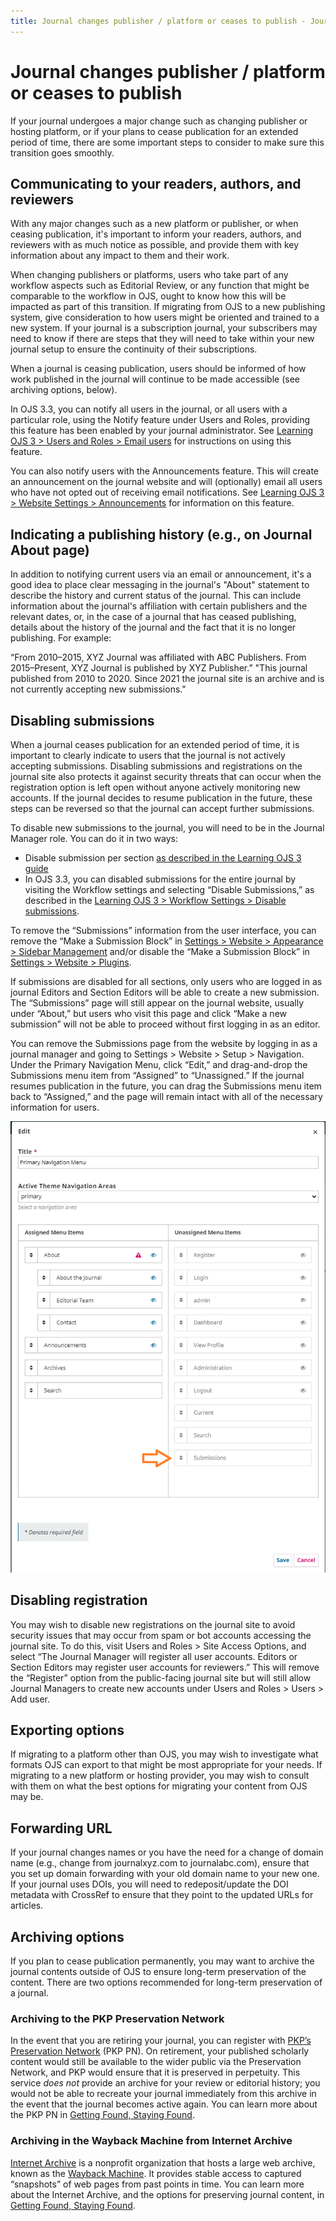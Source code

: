 ```yaml
---
title: Journal changes publisher / platform or ceases to publish - Journal Policies and Workflows
---
```


# Journal changes publisher / platform or ceases to publish

If your journal undergoes a major change such as changing publisher or hosting platform, or if your plans to cease publication for an extended period of time, there are some important steps to consider to make sure this transition goes smoothly. 

## Communicating to your readers, authors, and reviewers

With any major changes such as a new platform or publisher, or when ceasing publication, it's important to inform your readers, authors, and reviewers with as much notice as possible, and provide them with key information about any impact to them and their work. 

When changing publishers or platforms, users who take part of any workflow aspects such as Editorial Review, or any function that might be comparable to the workflow in OJS, ought to know how this will be impacted as part of this transition. If migrating from OJS to a new publishing system, give consideration to how users might be oriented and trained to a new system. If your journal is a subscription journal, your subscribers may need to know if there are steps that they will need to take within your new journal setup to ensure the continuity of their subscriptions. 

When a journal is ceasing publication, users should be informed of how work published in the journal will continue to be made accessible (see archiving options, below).  

In OJS 3.3, you can notify all users in the journal, or all users with a particular role, using the Notify feature under Users and Roles, providing this feature has been enabled by your journal administrator. See [Learning OJS 3 > Users and Roles > Email users](/learning-ojs/en/users-and-roles#email-users) for instructions on using this feature.  

You can also notify users with the Announcements feature. This will create an announcement on the journal website and will (optionally) email all users who have not opted out of receiving email notifications. See [Learning OJS 3 > Website Settings > Announcements](/learning-ojs/en/settings-website#announcements) for information on this feature.

## Indicating a publishing history (e.g., on Journal About page)
In addition to notifying current users via an email or announcement, it's a good idea to place clear messaging in the journal's "About" statement to describe the history and current status of the journal. This can include information about the journal's affiliation with certain publishers and the relevant dates, or, in the case of a journal that has ceased publishing, details about the history of the journal and the fact that it is no longer publishing. For example: 

“From 2010–2015, XYZ Journal was affiliated with ABC Publishers. From 2015–Present, XYZ Journal is published by XYZ Publisher.”
"This journal published from 2010 to 2020. Since 2021 the journal site is an archive and is not currently accepting new submissions."

## Disabling submissions

When a journal ceases publication for an extended period of time, it is important to clearly indicate to users that the journal is not actively accepting submissions. Disabling submissions and registrations on the journal site also protects it against security threats that can occur when the registration option is left open without anyone actively monitoring new accounts. If the journal decides to resume publication in the future, these steps can be reversed so that the journal can accept further submissions.

To disable new submissions to the journal, you will need to be in the Journal Manager role. You can do it in two ways:

- Disable submission per section [as described in the Learning OJS 3 guide](/learning-ojs/en/journal-setup#create-section)
- In OJS 3.3, you can disabled submissions for the entire journal by visiting the Workflow settings and selecting “Disable Submissions,” as described in the [Learning OJS 3 > Workflow Settings > Disable submissions](/learning-ojs/en/settings-workflow#disable-submissions).

To remove the “Submissions” information from the user interface, you can remove the “Make a Submission Block” in [Settings > Website > Appearance > Sidebar Management](/learning-ojs/en/settings-website#appearance) and/or disable the “Make a Submission Block” in [Settings > Website > Plugins](/learning-ojs/en/settings-website#installed-plugins).

If submissions are disabled for all sections, only users who are logged in as journal Editors and Section Editors will be able to create a new submission. The “Submissions” page will still appear on the journal website, usually under “About,” but users who visit this page and click “Make a new submission” will not be able to proceed without first logging in as an editor.

You can remove the Submissions page from the website by logging in as a journal manager and going to Settings > Website > Setup > Navigation. Under the Primary Navigation Menu, click “Edit,” and drag-and-drop the Submissions menu item from “Assigned” to “Unassigned.” If the journal resumes publication in the future, you can drag the Submissions menu item back to “Assigned,” and the page will remain intact with all of the necessary information for users.

![Primary navigation menu with the Submissions menu item in the Unassigned column.](./assets/journal-policies-nav-menu-unassign-submissions.png)

## Disabling registration

You may wish to disable new registrations on the journal site to avoid security issues that may occur from spam or bot accounts accessing the journal site. To do this, visit Users and Roles > Site Access Options, and select “The Journal Manager will register all user accounts. Editors or Section Editors may register user accounts for reviewers.” This will remove the “Register” option from the public-facing journal site but will still allow Journal Managers to create new accounts under Users and Roles > Users > Add user.

## Exporting options

If migrating to a platform other than OJS, you may wish to investigate what formats OJS can export to that might be most appropriate for your needs. If migrating to a new platform or hosting provider, you may wish to consult with them on what the best options for migrating your content from OJS may be.

## Forwarding URL

If your journal changes names or you have the need for a change of domain name (e.g., change from journalxyz.com to journalabc.com), ensure that you set up domain forwarding with your old domain name to your new one. If your journal uses DOIs, you will need to redeposit/update the DOI metadata with CrossRef to ensure that they point to the updated URLs for articles.

## Archiving options

If you plan to cease publication permanently, you may want to archive the journal contents outside of OJS to ensure long-term preservation of the content. There are two options recommended for long-term preservation of a journal.  

### Archiving to the PKP Preservation Network

In the event that you are retiring your journal, you can register with [PKP’s Preservation Network](https://pkp.sfu.ca/pkp-lockss/) (PKP PN). On retirement, your published scholarly content would still be available to the wider public via the Preservation Network, and PKP would ensure that it is preserved in perpetuity. This service *does not* provide an archive for your review or editorial history; you would not be able to recreate your journal immediately from this archive in the event that the journal becomes active again. You can learn more about the PKP PN in [Getting Found, Staying Found](/getting-found-staying-found/en/getting-found-staying-found#public-knowledge-project-preservation-network-pkp-pn).

### Archiving in the Wayback Machine from Internet Archive
  
[Internet Archive](https://archive.org/) is a nonprofit organization that hosts a large web archive, known as the [Wayback Machine](https://archive.org/web/). It provides stable access to captured “snapshots” of web pages from past points in time. You can learn more about the Internet Archive, and the options for preserving journal content, in [Getting Found, Staying Found](/getting-found-staying-found/en/getting-found-staying-found#digital-preservation).

